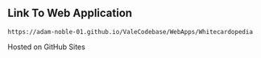 ## Link To Web Application

```url
https://adam-noble-01.github.io/ValeCodebase/WebApps/Whitecardopedia
```


Hosted on GitHub Sites